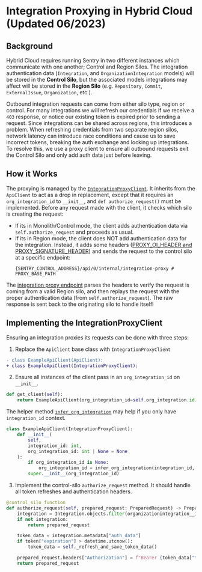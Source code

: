 # Integration Proxying in Hybrid Cloud (Updated 06/2023)

## Background

Hybrid Cloud requires running Sentry in two different instances which communicate with one another; Control and Region Silos. The integration authentication data (`Integration`, and `OrganizationIntegration` models) will be stored in the **Control Silo**, but the associated models integrations may affect will be stored in the **Region Silo** (e.g. `Repository`, `Commit`, `ExternalIssue`, `Organization`, etc.).

Outbound integration requests can come from either silo type, region or control. For many integrations we will refresh our credentials if we receive a `403` response, or notice our existing token is expired prior to sending a request. Since integrations can be shared across regions, this introduces a problem. When refreshing credentials from two separate region silos, network latency can introduce race conditions and cause us to save incorrect tokens, breaking the auth exchange and locking up integrations. To resolve this, we use a proxy client to ensure all outbound requests exit the Control Silo and only add auth data just before leaving.

## How it Works

The proxying is managed by the [`IntegrationProxyClient`](src/sentry/shared_integrations/client/proxy.py). It inherits from the `ApiClient` to act as a drop in replacement, except that it requires an `org_integration_id` to `__init__`, and `def authorize_request()` must be implemented. Before any request made with the client, it checks which silo is creating the request:
- If its in Monolith/Control mode, the client adds authentication data via `self.authorize_request` and proceeds as usual.
- If its in Region mode, the client does NOT add authentication data for the integration. Instead, it adds some headers ([PROXY_OI_HEADER and PROXY_SIGNATURE_HEADER](src/sentry/silo/util.py)) and sends the request to the control silo at a specific endpoint:
  ```
  {SENTRY_CONTROL_ADDRESS}/api/0/internal/integration-proxy # PROXY_BASE_PATH
  ```
The [integration proxy endpoint](src/sentry/api/endpoints/internal/integration_proxy.py) parses the headers to verify the request is coming from a valid Region silo, and then replays the request with the proper authentication data (from `self.authorize_request`). The raw response is sent back to the originating silo to handle itself!

## Implementing the IntegrationProxyClient

Ensuring an integration proxies its requests can be done with three steps:
1. Replace the `ApiClient` base class with `IntegrationProxyClient`

```diff
- class ExampleApiClient(ApiClient):
+ class ExampleApiClient(IntegrationProxyClient):
```

2. Ensure all instances of the client pass in an `org_integration_id` on `__init__`.
```python
def get_client(self):
    return ExampleApiClient(org_integration_id=self.org_integration.id)
```
The helper method [`infer_org_integration`](src/sentry/shared_integrations/client/proxy.py) may help if you only have `integration_id` context.
```python
class ExampleApiClient(IntegrationProxyClient):
    def __init__(
        self,
        integration_id: int,
        org_integration_id: int | None = None
    ):
        if org_integration_id is None:
            org_integration_id = infer_org_integration(integration_id, logger)
        super.__init__(org_integration_id)
```

3. Implement the control-silo `authorize_request` method. It should handle all token refreshes and authentication headers.


```python
@control_silo_function
def authorize_request(self, prepared_request: PreparedRequest) -> PreparedRequest:
    integration = Integration.objects.filter(organizationintegration__id=self.org_integration_id).first()
    if not integration:
        return prepared_request

    token_data = integration.metadata["auth_data"]
    if token["expiration"] > datetime.utcnow():
        token_data = self._refresh_and_save_token_data()

    prepared_request.headers["Authorization"] = f"Bearer {token_data["token"]}"
    return prepared_request
```
